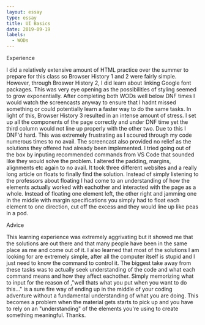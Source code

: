 ```yaml
---
layout: essay
type: essay
title: UI Basics
date: 2019-09-19
labels: 
  - WODs
---
```


Experience

I did a relatively extensive amount of HTML practice over the summer to prepare for this class so Browser History 1 and 2 were fairly simple. However, through Broswer History 2, I did learn about linking Google font packages. This was very eye opening as the possibilities of styling seemed to grow exponentially. After completing both WODs well below DNF times I would watch the screencasts anyway to ensure that I hadnt missed something or could potentially learn a faster way to do the same tasks. In light of this, Browser History 3 resulted in an intense amount of stress. I set up all the components of the page correctly and under DNF time yet the third column would not line up properly with the other two. Due to this I DNF'd hard. This was extremely frustrating as I scoured through my code numerous times to no avail. The screencast also provided no relief as the solutions they offered had already been implemented. I tried going out of the box by inputing recommended commands from VS Code that sounded like they would solve the problem. I altered the padding, margins, alignments etc again to no avail. It took three different websites and a really long article on floats to finally find the solution. Instead of simply listening to the professors about floating I had come to an understanding of how the elements actually worked with eachother and interacted with the page as a whole. Instead of floating one element left, the other right and jamming one in the middle with margin specifications you simply had to float each element to one direction, cut off the excess and they would line up like peas in a pod. 

Advice

This learning experience was extremely aggrivating but it showed me that the solutions are out there and that many people have been in the same place as me and come out of it. I also learned that most of the solutions I am looking for are extremely simple, after all the computer itself is stupid and I just need to know the command to control it. The biggest take away from these tasks was to actually seek understanding of the code and what each command means and how they affect eachother. Simply memorizing what to input for the reason of ,"well thats what you put when you want to do this..." is a sure fire way of ending up in the middle of your coding adventure without a fundamental understanding of what you are doing. This becomes a problem when the material gets starts to pick up and you have to rely on an "understanding" of the elements you're using to create something meaningful. Thanks.
